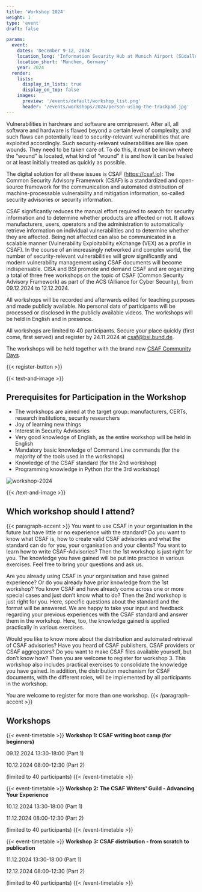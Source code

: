 ```yaml
---
title: 'Workshop 2024'
weight: 1
type: 'event'
draft: false

params:
  event:
    dates: 'December 9-12, 2024'
    location_long: 'Information Security Hub at Munich Airport (Südallee 1, 85356 München, Germany)'
    location_short: 'München, Germany'
    year: 2024
  render:
    lists:
      display_in_lists: true
      display_on_top: false
    images:
      preview: '/events/default/workshop_list.png'
      header: '/events/workshops/2024/person-using-the-trackpad.jpg'
---
```

<!--
  SPDX-FileCopyrightText: 2024 OASIS CSAF TC
  SPDX-License-Identifier: LicenseRef-OASIS-CSAF-TC-License
-->

Vulnerabilities in hardware and software are omnipresent. After all, all
software and hardware is flawed beyond a certain level of complexity, and such
flaws can potentially lead to security-relevant vulnerabilities that are
exploited accordingly. Such security-relevant vulnerabilities are like open
wounds. They need to be taken care of. To do this, it must be known where the
“wound” is located, what kind of “wound” it is and how it can be healed
or at least initially treated as quickly as possible.

The digital solution for all these issues is CSAF (https://csaf.io): The Common
Security Advisory Framework (CSAF) is a standardized and open-source framework
for the communication and automated distribution of machine-processable
vulnerability and mitigation information, so-called security advisories or
security information.

CSAF significantly reduces the manual effort required to search for security
information and to determine whether products are affected or not. It allows
manufacturers, users, operators and the administration to automatically
retrieve information on individual vulnerabilities and to determine whether
they are affected. Being not affected can also be communicated in a scalable
manner (Vulnerability Exploitability eXchange (VEX) as a profile in CSAF). In
the course of an increasingly networked and complex world, the number of
security-relevant vulnerabilities will grow significantly and modern
vulnerability management using CSAF documents will become indispensable. CISA
and BSI promote and demand CSAF and are organizing a total of three free
workshops on the topic of CSAF (Common Security Advisory Framework) as part of
the ACS (Alliance for Cyber Security), from 09.12.2024 to 12.12.2024.

All workshops will be recorded and afterwards edited for teaching purposes and
made publicly available. No personal data of participants will be processed or
disclosed in the publicly available videos. The workshops will be held in
English and in presence.

All workshops are limited to 40 participants. Secure your place quickly (first
come, first served) and register by 24.11.2024 at csaf@bsi.bund.de.

The workshops will be held together with the brand new [CSAF Community
Days](/events/2024/community-days/).

{{< register-button >}}

{{< text-and-image >}}
## Prerequisites for Participation in the Workshop
- The workshops are aimed at the target group: manufacturers, CERTs, research
institutions, security researchers
- Joy of learning new things
- Interest in Security Advisories
- Very good knowledge of English, as the entire workshop will be held in English
- Mandatory basic knowledge of Command Line commands (for the majority of the
tools used in the workshops)
- Knowledge of the CSAF standard (for the 2nd workshop)
- Programming knowledge in Python (for the 3rd workshop)

![workshop-2024](/events/workshops/2024/checklist-survey-review-computer.jpg)

{{< /text-and-image >}}

## Which workshop should I attend?
{{< paragraph-accent >}}
You want to use CSAF in your organisation in the future but have little or no
experience with the standard? Do you want to know what CSAF is, how to create
valid CSAF advisories and what the standard can do for you, your organisation
and your clients? You want to learn how to write CSAF-Advisories? Then the 1st
workshop is just right for you. The knowledge you have gained will be put into
practice in various exercises. Feel free to bring your questions and ask us.

Are you already using CSAF in your organisation and have gained experience? Or
do you already have prior knowledge from the 1st workshop? You know CSAF and
have already come across one or more special cases and just don’t know what
to do? Then the 2nd workshop is just right for you. Here, specific questions
about the standard and the format will be answered. We are happy to take your
input and feedback regarding your previous experiences with the CSAF standard
and answer them in the workshop. Here, too, the knowledge gained is applied
practically in various exercises.

Would you like to know more about the distribution and automated retrieval of
CSAF advisories? Have you heard of CSAF publishers, CSAF providers or CSAF
aggregators? Do you want to make CSAF files available yourself, but don’t
know how? Then you are welcome to register for workshop 3. This workshop also
includes practical exercises to consolidate the knowledge you have gained. In
addition, the distribution mechanism for CSAF documents, with the different
roles, will be implemented by all participants in the workshop.

You are welcome to register for more than one workshop.
{{< /paragraph-accent >}}

## Workshops
{{< event-timetable >}}
**Workshop 1: CSAF writing boot camp (for beginners)**

09.12.2024 13:30-18:00 (Part 1)

10.12.2024 08:00-12:30 (Part 2)

(limited to 40 participants)
{{< /event-timetable >}}

{{< event-timetable >}}
**Workshop 2: The CSAF Writers' Guild - Advancing Your Experience**

10.12.2024 13:30-18:00 (Part 1)

11.12.2024 08:00-12:30 (Part 2)

(limited to 40 participants)
{{< /event-timetable >}}

{{< event-timetable >}}
**Workshop 3: CSAF distribution - from scratch to publication**

11.12.2024 13:30-18:00 (Part 1)

12.12.2024 08:00-12:30 (Part 2)

(limited to 40 participants)
{{< /event-timetable >}}
